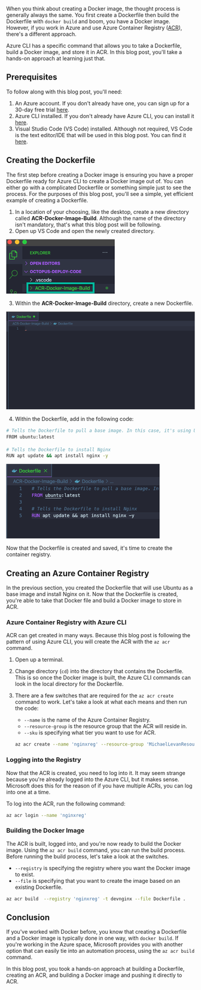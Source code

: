 When you think about creating a Docker image, the thought process is generally always the same. You first create a Dockerfile then build the Dockerfile with `docker build` and boom, you have a Docker image. However, if you work in Azure and use Azure Container Registry ([ACR](https://azure.microsoft.com/en-us/services/container-registry/)), there's a different approach. 

Azure CLI has a specific command that allows you to take a Dockerfile, build a Docker image, and store it in ACR. In this blog post, you'll take a hands-on approach at learning just that.

## Prerequisites

To follow along with this blog post, you'll need:

1. An Azure account. If you don't already have one, you can sign up for a 30-day free trial [here](https://azure.microsoft.com/en-us/free/).
2. Azure CLI installed. If you don't already have Azure CLI, you can install it [here](https://docs.microsoft.com/en-us/cli/azure/get-started-with-azure-cli?view=azure-cli-latest).
3. Visual Studio Code (VS Code) installed. Although not required, VS Code is the text editor/IDE that will be used in this blog post. You can find it [here](https://code.visualstudio.com/download).

## Creating the Dockerfile

The first step before creating a Docker image is ensuring you have a proper Dockerfile ready for Azure CLI to create a Docker image out of. You can either go with a complicated Dockerfile or something simple just to see the process. For the purposes of this blog post, you'll see a simple, yet efficient example of creating a Dockerfile.

1. In a location of your choosing, like the desktop, create a new directory called **ACR-Docker-Image-Build**. Although the name of the directory isn't mandatory, that's what this blog post will be following.
2. Open up VS Code and open the newly created directory.

![](images/1.png)

  3. Within the **ACR-Docker-Image-Build** directory, create a new Dockerfile.

![](images/2.png)

  4. Within the Dockerfile, add in the following code:

```bash
# Tells the Dockerfile to pull a base image. In this case, it's using Ubuntu
FROM ubuntu:latest

# Tells the Dockerfile to install Nginx
RUN apt update && apt install nginx -y
```

![](images/3.png)

Now that the Dockerfile is created and saved, it's time to create the container registry.

## Creating an Azure Container Registry

In the previous section, you created the Dockerfile that will use Ubuntu as a base image and install Nginx on it. Now that the Dockerfile is created, you're able to take that Docker file and build a Docker image to store in ACR.

### Azure Container Registry with Azure CLI

ACR can get created in many ways. Because this blog post is following the pattern of using Azure CLI, you will create the ACR with the `az acr` command.

1. Open up a terminal.
2. Change directory (`cd`) into the directory that contains the Dockerfile. This is so once the Docker image is built, the Azure CLI commands can look in the local directory for the Dockerfile.
3. There are a few switches that are required for the `az acr create` command to work. Let's take a look at what each means and then run the code:
    - `--name` is the name of the Azure Container Registry.
    - `--resource-group` is the resource group that the ACR will reside in.
    - `--sku` is specifying what tier you want to use for ACR.

    ```bash
    az acr create --name 'nginxreg' --resource-group 'MichaelLevanResources' --sku Basic
    ```

### Logging into the Registry

Now that the ACR is created, you need to log into it. It may seem strange because you're already logged into the Azure CLI, but it makes sense. Microsoft does this for the reason of if you have multiple ACRs, you can log into one at a time.

To log into the ACR, run the following command:

```bash
az acr login --name 'nginxreg'
```

### Building the Docker Image

The ACR is built, logged into, and you're now ready to build the Docker image. Using the `az acr build` command, you can run the build process. Before running the build process, let's take a look at the switches.

- `--registry` is specifying the registry where you want the Docker image to exist.
- `--file` is specifying that you want to create the image based on an existing Dockerfile.

```bash
az acr build  --registry 'nginxreg' -t devnginx --file Dockerfile .
```

## Conclusion

If you've worked with Docker before, you know that creating a Dockerfile and a Docker image is typically done in one way, with `docker build`. If you're working in the Azure space, Microsoft provides you with another option that can easily tie into an automation process, using the `az acr build` command. 

In this blog post, you took a hands-on approach at building a Dockerfile, creating an ACR, and building a Docker image and pushing it directly to ACR.